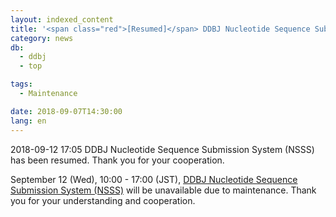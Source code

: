 ```yaml
---
layout: indexed_content
title: '<span class="red">[Resumed]</span> DDBJ Nucleotide Sequence Submission System (NSSS) will be unavailable (Sep. 12(Wed)10:00 - 17:00)'
category: news
db:
  - ddbj
  - top

tags:
  - Maintenance

date: 2018-09-07T14:30:00
lang: en
---
```


<p><span class="red">2018-09-12 17:05 DDBJ Nucleotide Sequence Submission System (NSSS) has been resumed. Thank you for your cooperation.</span></p>

<p>September 12 (Wed), 10:00 - 17:00 (JST), <a href="/ddbj/web-submission-e.html">DDBJ Nucleotide Sequence Submission System (NSSS)</a> will be unavailable due to maintenance. Thank you for your understanding and cooperation.</p>

